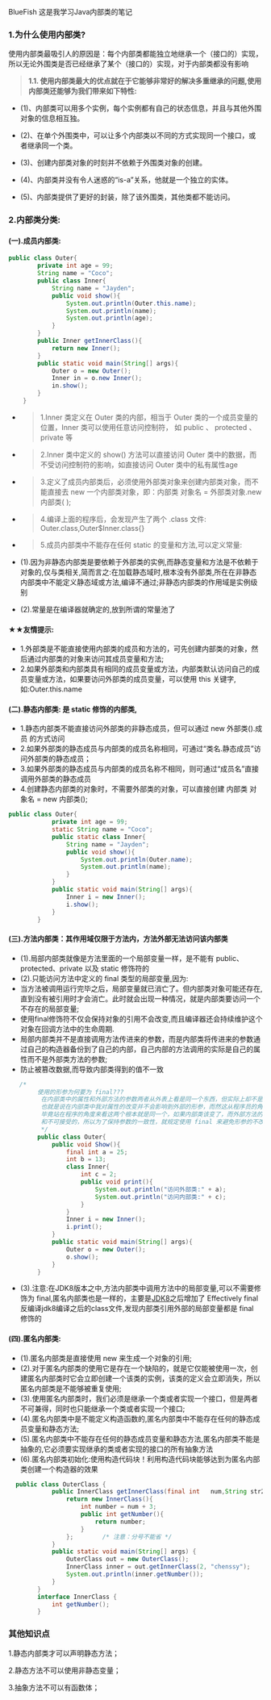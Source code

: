 BlueFish
这是我学习Java内部类的笔记

### 1.为什么使用内部类?
使用内部类最吸引人的原因是：每个内部类都能独立地继承一个（接口的）实现，所以无论外围类是否已经继承了某个（接口的）实现，对于内部类都没有影响

> **1.1. 使用内部类最大的优点就在于它能够非常好的解决多重继承的问题,使用内部类还能够为我们带来如下特性:**

- (1)、内部类可以用多个实例，每个实例都有自己的状态信息，并且与其他外围对象的信息相互独。
- (2)、在单个外围类中，可以让多个内部类以不同的方式实现同一个接口，或者继承同一个类。
- (3)、创建内部类对象的时刻并不依赖于外围类对象的创建。

- (4)、内部类并没有令人迷惑的“is-a”关系，他就是一个独立的实体。

- (5)、内部类提供了更好的封装，除了该外围类，其他类都不能访问。
### 2.内部类分类:
#### (一).成员内部类:
```java
public class Outer{
        private int age = 99;
        String name = "Coco";
        public class Inner{
            String name = "Jayden";
            public void show(){
                System.out.println(Outer.this.name);
                System.out.println(name);
                System.out.println(age);
            }
        }
        public Inner getInnerClass(){
            return new Inner();
        }
        public static void main(String[] args){
            Outer o = new Outer();
            Inner in = o.new Inner();
            in.show();
        }
    }
```

- >1.Inner 类定义在 Outer 类的内部，相当于 Outer 类的一个成员变量的位置，Inner 类可以使用任意访问控制符，
如 public 、 protected 、 private 等

- >2.Inner 类中定义的 show() 方法可以直接访问 Outer 类中的数据，而不受访问控制符的影响，如直接访问 Outer 类中的私有属性age

- >3.定义了成员内部类后，必须使用外部类对象来创建内部类对象，而不能直接去 new 一个内部类对象，即：内部类 对象名 = 外部类对象.new 内部类( );

- >4.编译上面的程序后，会发现产生了两个 .class 文件: Outer.class,Outer$Inner.class{}
- >5.成员内部类中不能存在任何 static 的变量和方法,可以定义常量:
-   (1).因为非静态内部类是要依赖于外部类的实例,而静态变量和方法是不依赖于对象的,仅与类相关,简而言之:在加载静态域时,根本没有外部类,所在在非静态内部类中不能定义静态域或方法,编译不通过;非静态内部类的作用域是实例级别
- (2).常量是在编译器就确定的,放到所谓的常量池了
#### ★★友情提示:
- 1.外部类是不能直接使用内部类的成员和方法的，可先创建内部类的对象，然后通过内部类的对象来访问其成员变量和方法;
- 2.如果外部类和内部类具有相同的成员变量或方法，内部类默认访问自己的成员变量或方法，如果要访问外部类的成员变量，可以使用 this 关键字,如:Outer.this.name
#### (二).静态内部类: 是 static 修饰的内部类,
- 1.静态内部类不能直接访问外部类的非静态成员，但可以通过 new 外部类().成员 的方式访问 
- 2.如果外部类的静态成员与内部类的成员名称相同，可通过“类名.静态成员”访问外部类的静态成员；
- 3.如果外部类的静态成员与内部类的成员名称不相同，则可通过“成员名”直接调用外部类的静态成员
- 4.创建静态内部类的对象时，不需要外部类的对象，可以直接创建 内部类 对象名 = new 内部类();
```java
public class Outer{
            private int age = 99;
            static String name = "Coco";
            public static class Inner{
                String name = "Jayden";
                public void show(){
                    System.out.println(Outer.name);
                    System.out.println(name);                  
                }
            }
            public static void main(String[] args){
                Inner i = new Inner();
                i.show();
            }
        }
```
#### (三).方法内部类：其作用域仅限于方法内，方法外部无法访问该内部类
- (1).局部内部类就像是方法里面的一个局部变量一样，是不能有 public、protected、private 以及 static 修饰符的
- (2).只能访问方法中定义的 final 类型的局部变量,因为:
- 当方法被调用运行完毕之后，局部变量就已消亡了。但内部类对象可能还存在,直到没有被引用时才会消亡。此时就会出现一种情况，就是内部类要访问一个不存在的局部变量;
- 使用final修饰符不仅会保持对象的引用不会改变,而且编译器还会持续维护这个对象在回调方法中的生命周期.
- 局部内部类并不是直接调用方法传进来的参数，而是内部类将传进来的参数通过自己的构造器备份到了自己的内部，自己内部的方法调用的实际是自己的属性而不是外部类方法的参数;
- 防止被篡改数据,而导致内部类得到的值不一致
```java
   /*
        使用的形参为何要为 final???
         在内部类中的属性和外部方法的参数两者从外表上看是同一个东西，但实际上却不是，所以他们两者是可以任意变化的，
         也就是说在内部类中我对属性的改变并不会影响到外部的形参，而然这从程序员的角度来看这是不可行的，
         毕竟站在程序的角度来看这两个根本就是同一个，如果内部类该变了，而外部方法的形参却没有改变这是难以理解
         和不可接受的，所以为了保持参数的一致性，就规定使用 final 来避免形参的不改变
         */
        public class Outer{
            public void Show(){
                final int a = 25;
                int b = 13;
                class Inner{
                    int c = 2;
                    public void print(){
                        System.out.println("访问外部类:" + a);
                        System.out.println("访问内部类:" + c);
                    }
                }
                Inner i = new Inner();
                i.print();
            }
            public static void main(String[] args){
                Outer o = new Outer();
                o.show();
            }
        }   
```

- (3).注意:在JDK8版本之中,方法内部类中调用方法中的局部变量,可以不需要修饰为 final,匿名内部类也是一样的，主要是[JDK8](http://docs.oracle.com/javase/tutorial/java/javaOO/localclasses.html "localclasses")之后增加了 Effectively final 
反编译jdk8编译之后的class文件,发现内部类引用外部的局部变量都是 final 修饰的
#### (四).匿名内部类:
- (1).匿名内部类是直接使用 new 来生成一个对象的引用;
- (2).对于匿名内部类的使用它是存在一个缺陷的，就是它仅能被使用一次，创建匿名内部类时它会立即创建一个该类的实例，该类的定义会立即消失，所以匿名内部类是不能够被重复使用;
- (3).使用匿名内部类时，我们必须是继承一个类或者实现一个接口，但是两者不可兼得，同时也只能继承一个类或者实现一个接口;
- (4).匿名内部类中是不能定义构造函数的,匿名内部类中不能存在任何的静态成员变量和静态方法;
- (5).匿名内部类中不能存在任何的静态成员变量和静态方法,匿名内部类不能是抽象的,它必须要实现继承的类或者实现的接口的所有抽象方法
- (6).匿名内部类初始化:使用构造代码块！利用构造代码块能够达到为匿名内部类创建一个构造器的效果
```java
  public class OuterClass {
            public InnerClass getInnerClass(final int   num,String str2){
                return new InnerClass(){
                    int number = num + 3;
                    public int getNumber(){
                        return number;
                    }
                };        /* 注意：分号不能省 */
            }
            public static void main(String[] args) {
                OuterClass out = new OuterClass();
                InnerClass inner = out.getInnerClass(2, "chenssy");
                System.out.println(inner.getNumber());
            }
        }
        interface InnerClass {
            int getNumber();
        }         
```

### 其他知识点

1.静态内部类才可以声明静态方法；

2.静态方法不可以使用非静态变量；

3.抽象方法不可以有函数体；